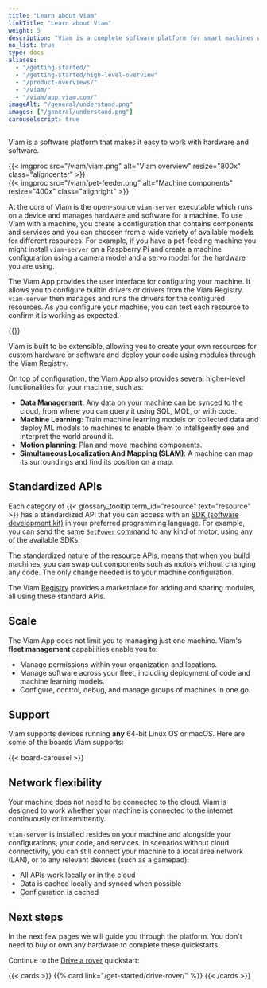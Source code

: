 ```yaml
---
title: "Learn about Viam"
linkTitle: "Learn about Viam"
weight: 5
description: "Viam is a complete software platform for smart machines which provides modular components and services for vision, motion, SLAM, ML, and data management."
no_list: true
type: docs
aliases:
  - "/getting-started/"
  - "/getting-started/high-level-overview"
  - "/product-overviews/"
  - "/viam/"
  - "/viam/app.viam.com/"
imageAlt: "/general/understand.png"
images: ["/general/understand.png"]
carouselscript: true
---
```


Viam is a software platform that makes it easy to work with hardware and software.

<div>
{{< imgproc src="/viam/viam.png" alt="Viam overview" resize="800x" class="aligncenter" >}}
</div>

<div>
{{< imgproc src="/viam/pet-feeder.png" alt="Machine components" resize="400x" class="alignright" >}}
</div>

At the core of Viam is the open-source `viam-server` executable which runs on a device and manages hardware and software for a machine.
To use Viam with a machine, you create a configuration that contains components and services and you can choosen from a wide variety of available models for different resources.
For example, if you have a pet-feeding machine you might install `viam-server` on a Raspberry Pi and create a machine configuration using a camera model and a servo model for the hardware you are using.

The Viam App provides the user interface for configuring your machine.
It allows you to configure builtin drivers or drivers from the Viam Registry.
`viam-server` then manages and runs the drivers for the configured resources.
As you configure your machine, you can test each resource to confirm it is working as expected.

{{<gif webm_src="/test.webm" mp4_src="/test.mp4" alt="Test a camera stream" max-width="700px" class="aligncenter">}}

Viam is built to be extensible, allowing you to create your own resources for custom hardware or software and deploy your code using modules through the Viam Registry.

On top of configuration, the Viam App also provides several higher-level functionalities for your machine, such as:

- **Data Management**: Any data on your machine can be synced to the cloud, from where you can query it using SQL, MQL, or with code.
- **Machine Learning**: Train machine learning models on collected data and deploy ML models to machines to enable them to intelligently see and interpret the world around it.
- **Motion planning**: Plan and move machine components.
- **Simultaneous Localization And Mapping (SLAM)**: A machine can map its surroundings and find its position on a map.

## Standardized APIs

Each category of {{< glossary_tooltip term_id="resource" text="resource" >}} has a standardized API that you can access with an [SDK (software development kit)](/sdks/) in your preferred programming language.
For example, you can send the same [`SetPower` command](/components/motor/#setpower) to any kind of motor, using any of the available SDKs.

The standardized nature of the resource APIs, means that when you build machines, you can swap out components such as motors without changing any code.
The only change needed is to your machine configuration.

The Viam [Registry](/registry/) provides a marketplace for adding and sharing modules, all using these standard APIs.

## Scale

The Viam App does not limit you to managing just one machine.
Viam's **fleet management** capabilities enable you to:

- Manage permissions within your organization and locations.
- Manage software across your fleet, including deployment of code and machine learning models.
- Configure, control, debug, and manage groups of machines in one go.

## Support

Viam supports devices running **any** 64-bit Linux OS or macOS.
Here are some of the boards Viam supports:

{{< board-carousel >}}
<br>

## Network flexibility

Your machine does not need to be connected to the cloud.
Viam is designed to work whether your machine is connected to the internet continuously or intermittently.

`viam-server` is installed resides on your machine and alongside your configurations, your code, and services.
In scenarios without cloud connectivity, you can still connect your machine to a local area network (LAN), or to any relevant devices (such as a gamepad):

- All APIs work locally or in the cloud
- Data is cached locally and synced when possible
- Configuration is cached

## Next steps

In the next few pages we will guide you through the platform.
You don't need to buy or own any hardware to complete these quickstarts.

Continue to the [Drive a rover](/get-started/drive-rover/) quickstart:

{{< cards >}}
{{% card link="/get-started/drive-rover/" %}}
{{< /cards >}}
